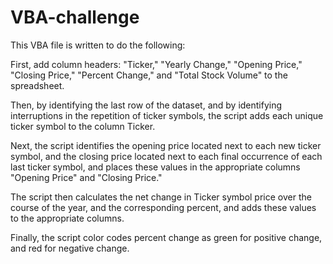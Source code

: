 # VBA-challenge

This VBA file is written to do the following:

First, add column headers: "Ticker," "Yearly Change," "Opening Price," "Closing Price," "Percent Change," and "Total Stock Volume" to the spreadsheet.

Then, by identifying the last row of the dataset, and by identifying interruptions in the repetition of ticker symbols, the script adds each unique ticker symbol to the column Ticker.

Next, the script identifies the opening price located next to each new ticker symbol, and the closing price located next to each final occurrence of each last ticker symbol, and places these values in the appropriate columns "Opening Price" and "Closing Price."

The script then calculates the net change in Ticker symbol price over the course of the year, and the corresponding percent, and adds these values to the appropriate columns.

Finally, the script color codes percent change as green for positive change, and red for negative change. 